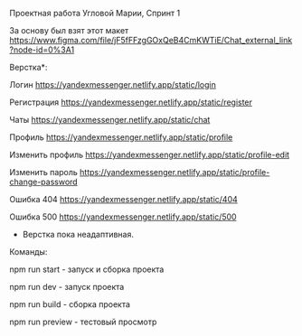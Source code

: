 Проектная работа Угловой Марии, Спринт 1

За основу был взят этот макет
https://www.figma.com/file/jF5fFFzgGOxQeB4CmKWTiE/Chat_external_link?node-id=0%3A1

Верстка*:

Логин https://yandexmessenger.netlify.app/static/login

Регистрация https://yandexmessenger.netlify.app/static/register

Чаты https://yandexmessenger.netlify.app/static/chat

Профиль https://yandexmessenger.netlify.app/static/profile

Изменить профиль https://yandexmessenger.netlify.app/static/profile-edit

Изменить пароль https://yandexmessenger.netlify.app/static/profile-change-password

Ошибка 404 https://yandexmessenger.netlify.app/static/404

Ошибка 500 https://yandexmessenger.netlify.app/static/500

* Верстка пока неадаптивная.

Команды:

npm run start - запуск и сборка проекта

npm run dev - запуск проекта

npm run build - сборка проекта

npm run preview - тестовый просмотр
